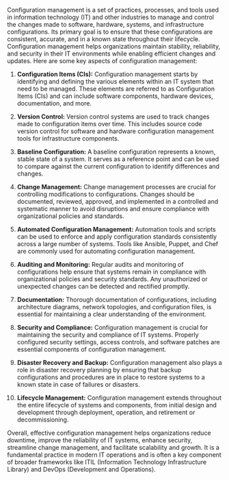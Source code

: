 Configuration management is a set of practices, processes, and tools used in information technology (IT) and other industries to manage and control the changes made to software, hardware, systems, and infrastructure configurations. Its primary goal is to ensure that these configurations are consistent, accurate, and in a known state throughout their lifecycle. Configuration management helps organizations maintain stability, reliability, and security in their IT environments while enabling efficient changes and updates. Here are some key aspects of configuration management:

1. **Configuration Items (CIs):** Configuration management starts by identifying and defining the various elements within an IT system that need to be managed. These elements are referred to as Configuration Items (CIs) and can include software components, hardware devices, documentation, and more.

2. **Version Control:** Version control systems are used to track changes made to configuration items over time. This includes source code version control for software and hardware configuration management tools for infrastructure components.

3. **Baseline Configuration:** A baseline configuration represents a known, stable state of a system. It serves as a reference point and can be used to compare against the current configuration to identify differences and changes.

4. **Change Management:** Change management processes are crucial for controlling modifications to configurations. Changes should be documented, reviewed, approved, and implemented in a controlled and systematic manner to avoid disruptions and ensure compliance with organizational policies and standards.

5. **Automated Configuration Management:** Automation tools and scripts can be used to enforce and apply configuration standards consistently across a large number of systems. Tools like Ansible, Puppet, and Chef are commonly used for automating configuration management.

6. **Auditing and Monitoring:** Regular audits and monitoring of configurations help ensure that systems remain in compliance with organizational policies and security standards. Any unauthorized or unexpected changes can be detected and rectified promptly.

7. **Documentation:** Thorough documentation of configurations, including architecture diagrams, network topologies, and configuration files, is essential for maintaining a clear understanding of the environment.

8. **Security and Compliance:** Configuration management is crucial for maintaining the security and compliance of IT systems. Properly configured security settings, access controls, and software patches are essential components of configuration management.

9. **Disaster Recovery and Backup:** Configuration management also plays a role in disaster recovery planning by ensuring that backup configurations and procedures are in place to restore systems to a known state in case of failures or disasters.

10. **Lifecycle Management:** Configuration management extends throughout the entire lifecycle of systems and components, from initial design and development through deployment, operation, and retirement or decommissioning.

Overall, effective configuration management helps organizations reduce downtime, improve the reliability of IT systems, enhance security, streamline change management, and facilitate scalability and growth. It is a fundamental practice in modern IT operations and is often a key component of broader frameworks like ITIL (Information Technology Infrastructure Library) and DevOps (Development and Operations).
